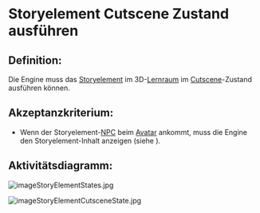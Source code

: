 # Storyelement Cutscene Zustand ausführen


## Definition:

Die Engine muss das [Storyelement](Storyelement-GE.md) im 3D-[Lernraum](Lernraum-GE.md) im [Cutscene](Cutscene-GE.md)-Zustand ausführen können.


## Akzeptanzkriterium:

- Wenn der Storyelement-[NPC](NPC-GE.md) beim [Avatar](Avatar-GE.md) ankommt, muss die Engine den Storyelement-Inhalt anzeigen (siehe [](EWE0040.md)).


## Aktivitätsdiagramm:

![imageStoryElementStates.jpg](imageStoryElementStates.jpg)

![imageStoryElementCutsceneState.jpg](imageStoryElementCutsceneState.jpg)
